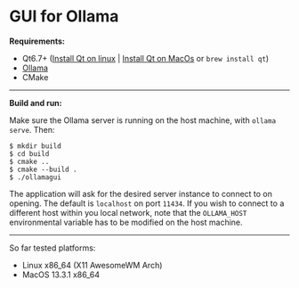 # GUI for Ollama

**Requirements:**
- Qt6.7+ ([Install Qt on linux](https://doc.qt.io/qt-6/linux.html) | [Install Qt on MacOs](https://doc.qt.io/qt-6/macos.html) or ```brew install qt```)
- [Ollama](https://ollama.com/)  
- CMake

------ 

**Build and run:**

Make sure the Ollama server is running on the host machine, with ```ollama serve```. Then:

```
$ mkdir build
$ cd build
$ cmake ..
$ cmake --build .
$ ./ollamagui
```  

The application will ask for the desired server instance to connect to on opening. The default is ```localhost``` on port ```11434```. If you wish to connect to a different host within you local network, note that the ```OLLAMA_HOST``` environmental variable has to be modified on the host machine.

------

So far tested platforms: 
- Linux x86_64 (X11 AwesomeWM Arch)
- MacOS 13.3.1 x86_64